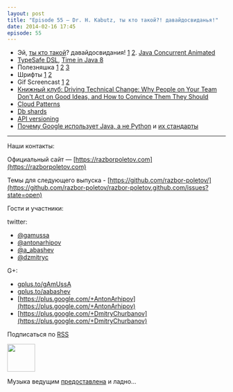 ```yaml
---
layout: post
title: "Episode 55 — Dr. H. Kabutz, ты кто такой?! давайдосвиданья!"
date: 2014-02-16 17:45
episode: 55
---
```


* Эй, [ты кто такой](http://www.javaspecialists.eu/)? давайдосвидания! [1](https://twitter.com/heinzkabutz/status/432947749764362240) [2](https://twitter.com/heinzkabutz/status/432947875916439552). [Java Concurrent Animated](http://sourceforge.net/projects/javaconcurrenta/)
* [TypeSafe DSL](http://blog.jooq.org/2014/01/09/advanced-java-trickery-for-typesafe-query-dsls/), [Time in Java 8](http://blog.joda.org/2014/02/new-project-threeten-extra-for-jdk-8.html)
* Полезняшка [1](https://code.google.com/p/concurrentlinkedhashmap/wiki/Design) [2](http://sysadmincasts.com/) [3](https://github.com/dinedal/textql)
* Шрифты [1](http://www.mozilla.org/en-US/styleguide/products/firefox-os/typeface/) [2](http://www.fontsquirrel.com/fonts/cousine) 
* Gif Screencast [1](https://plus.google.com/app/basic/stream/z12bxnvp3sy3yj33v23nwtk45znjznqwv04) [2](http://www.cockos.com/licecap/)
* [Книжный клуб: Driving Technical Change: Why People on Your Team Don't Act on Good Ideas, and How to Convince Them They Should](http://pragprog.com/book/trevan/driving-technical-change)
* [Cloud Patterns](http://blogs.msdn.com/b/escience/archive/2014/01/28/cloud-design-patterns-now-available.aspx)
* [Db shards](http://googlecloudplatform.blogspot.com/2014/02/using-dbshards-and-cloud-sql-to-provide.html)
* [API versioning ](http://www.troyhunt.com/2014/02/your-api-versioning-is-wrong-which-is.html)
* [Почему Google использует Java, а не Python](http://www.quora.com/Google-Engineering/Why-does-Google-prefer-the-Java-stack-for-its-products-instead-of-Python/answer/Robert-Love-1) и [их стандарты](http://www.infoq.com/news/2014/02/google-java-coding-standards) 


---

Наши контакты:

Официальный сайт — [https://razborpoletov.com](https://razborpoletov.com)

Темы для следующего выпуска - [https://github.com/razbor-poletov/](https://github.com/razbor-poletov/razbor-poletov.github.com/issues?state=open)

Гости и участники:

twitter: 

 * [@gamussa](https://twitter.com/#!/gamussa)
 * [@antonarhipov](https://twitter.com/#!/antonarhipov)
 * [@a_abashev](https://twitter.com/#!/a_abashev)
 * [@dzmitryc ](https://twitter.com/#!/dzmitryc)

G+:

 * [gplus.to/gAmUssA](http://gplus.to/gAmUssA) 
 * [gplus.to/aabashev](http://gplus.to/aabashev) 
 * [https://plus.google.com/+AntonArhipov](https://plus.google.com/+AntonArhipov) 
 * [https://plus.google.com/+DmitryChurbanov](https://plus.google.com/+DmitryChurbanov) 

<!-- player goes here-->

<audio preload="none">
   <source src="http://traffic.libsyn.com/razborpoletov/razbor_55.mp3" type="audio/mp3" />
   Your browser does not support the audio tag.
</audio>

Подписаться по [RSS](http://feeds.feedburner.com/razbor-podcast)

<!-- episode file link goes here-->
<a href="http://traffic.libsyn.com/razborpoletov/razbor_55.mp3" imageanchor="1" style="clear: left; margin-bottom: 1em; margin-left: auto; margin-right: 2em;"><img border="0" height="64" src="https://razborpoletov.com/images/mp3.png" width="64" /></a>

Музыка ведущим [предоставлена](http://www.audiobank.fm/single-music/27/111/More-And-Less/) и ладно...
